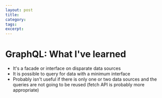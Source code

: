 ```yaml
---
layout: post
title: 
category:
tags:
excerpt:
---
```


# GraphQL: What I've learned

- It's a facade or interface on disparate data sources
- It is possible to query for data with a minimum interface
- Probably isn't useful if there is only one or two data sources and the queries are not going to be reused (fetch API is probably more appropriate)